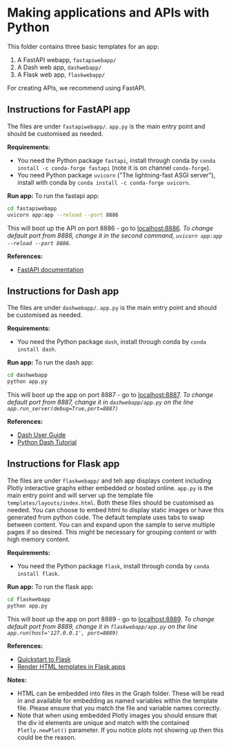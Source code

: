 # Making applications and APIs with Python

This folder contains three basic templates for an app:

1. A FastAPI webapp, `fastapiwebapp/`
2. A Dash web app, `dashwebapp/`
3. A Flask web app, `flaskwebapp/`

For creating APIs, we recommend using FastAPI.

## Instructions for FastAPI app

The files are under `fastapiwebapp/`. `app.py` is the main entry point and should be customised as needed.

**Requirements:**

- You need the Python package `fastapi`, install through conda by `conda install -c conda-forge fastapi`
  (note it is on channel `conda-forge`).
- You need Python package `uvicorn` ("The lightning-fast ASGI server"), install with conda by `conda install -c conda-forge uvicorn`.

**Run app:**
To run the fastapi app:

```bash
cd fastapiwebapp
uvicorn app:app --reload --port 8886
```

This will boot up the API on port 8886 - go to [localhost:8886](localhost:8886).
_To change default port from 8886, change it in the second command, `uvicorn app:app --reload --port 8886`._

**References:**

- [FastAPI documentation](https://fastapi.tiangolo.com/)

## Instructions for Dash app

The files are under `dashwebapp/`. `app.py` is the main entry point and should be customised as needed.

**Requirements:**

- You need the Python package `dash`, install through conda by `conda install dash`.

**Run app:**
To run the dash app:

```bash
cd dashwebapp
python app.py
```

This will boot up the app on port 8887 - go to [localhost:8887](localhost:8887).
_To change default port from 8887, change it in `dashwebapp/app.py` on the line `app.run_server(debug=True,port=8887)`_

**References:**

- [Dash User Guide](https://dash.plotly.com/)
- [Python Dash Tutorial](https://linuxhint.com/python_dash_tutorial)

## Instructions for Flask app

The files are under `flaskwebapp/` and teh app displays content including Plotly interactive graphs either embedded or hosted online. `app.py` is the main entry point and will server up the template file `templates/layouts/index.html`. Both these files should be customised as needed. You can choose to embed html to display static images or have this generated from python code. The default template uses tabs to swap between content. You can and expand upon the sample to serve multiple pages if so desired. This might be necessary for grouping content or with high memory content.

**Requirements:**

- You need the Python package `flask`, install through conda by `conda install flask`.

**Run app:**
To run the flask app:

```bash
cd flaskwebapp
python app.py
```

This will boot up the app on port 8889 - go to [localhost:8889](localhost:8889).
_To change default port from 8889, change it in `flaskwebapp/app.py` on the line `app.run(host='127.0.0.1', port=8889)`_

**References:**

- [Quickstart to Flask](https://flask.palletsprojects.com/en/1.1.x/quickstart/)
- [Render HTML templates in Flask apps](https://flask.palletsprojects.com/en/1.1.x/quickstart/#rendering-templates)

**Notes:**

- HTML can be embedded into files in the Graph folder. These will be read in and available for embedding as named variables within the template file. Please ensure that you match the file and variable names correctly.
- Note that when using embedded Plotly images you should ensure that the div id elements are unique and match with the contained `Plotly.newPlot()` parameter. If you notice plots not showing up then this could be the reason.

